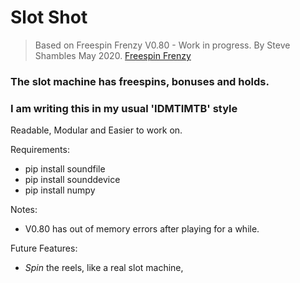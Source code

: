 # Slot Shot

> Based on
> Freespin Frenzy V0.80 - Work in progress.
> By Steve Shambles May 2020.
> [Freespin Frenzy](https://stevepython.wordpress.com/2020/05/17/gui-slots-v0-79-update)


### The slot machine has freespins, bonuses and holds.

### I am writing this in my usual 'IDMTIMTB' style
Readable, Modular and Easier to work on.

Requirements:  
- pip install soundfile  
- pip install sounddevice  
- pip install numpy  



Notes:  
- V0.80 has out of memory errors after playing for a while.

Future Features:  
- *Spin* the reels, like a real slot machine,

